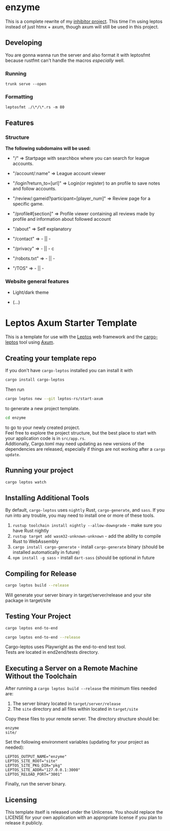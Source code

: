 # enzyme

This is a complete rewrite of my [inhibitor project](https://github.com/sackidude/inhibitor).
This time I'm using leptos instead of just htmx + axum, though axum will still be used in this project.

## Developing

You are gonna wanna run the server and also format it with leptosfmt because rustfmt can't handle the macros _especially_ well.

### Running

`trunk serve --open`

### Formatting

`leptosfmt ./\*/\*.rs -m 80`

## Features

### Structure

**The following subdomains will be used:**

- "/" => Startpage with searchbox where you can search for league accounts.

- "/account/:name" => League account viewer

- "/login?return_to=[url]" => Login(or register) to an profile to save notes and follow accounts.

- "/review/:gameid?participant=[player_num]" => Review page for a specific game.

- "/profile#[section]" => Profile viewer containing all reviews made by profile and information about followed account

- "/about" => Self explanatory

- "/contact" => - || -

- "/privacy" => - || -
  c
- "/robots.txt" => - || -

- "/TOS" => - || -

### Website general features

- Light/dark theme

- (...)

# Leptos Axum Starter Template

This is a template for use with the [Leptos](https://github.com/leptos-rs/leptos) web framework and the [cargo-leptos](https://github.com/akesson/cargo-leptos) tool using [Axum](https://github.com/tokio-rs/axum).

## Creating your template repo

If you don't have `cargo-leptos` installed you can install it with

```bash
cargo install cargo-leptos
```

Then run

```bash
cargo leptos new --git leptos-rs/start-axum
```

to generate a new project template.

```bash
cd enzyme
```

to go to your newly created project.  
Feel free to explore the project structure, but the best place to start with your application code is in `src/app.rs`.  
Addtionally, Cargo.toml may need updating as new versions of the dependencies are released, especially if things are not working after a `cargo update`.

## Running your project

```bash
cargo leptos watch
```

## Installing Additional Tools

By default, `cargo-leptos` uses `nightly` Rust, `cargo-generate`, and `sass`. If you run into any trouble, you may need to install one or more of these tools.

1. `rustup toolchain install nightly --allow-downgrade` - make sure you have Rust nightly
2. `rustup target add wasm32-unknown-unknown` - add the ability to compile Rust to WebAssembly
3. `cargo install cargo-generate` - install `cargo-generate` binary (should be installed automatically in future)
4. `npm install -g sass` - install `dart-sass` (should be optional in future

## Compiling for Release

```bash
cargo leptos build --release
```

Will generate your server binary in target/server/release and your site package in target/site

## Testing Your Project

```bash
cargo leptos end-to-end
```

```bash
cargo leptos end-to-end --release
```

Cargo-leptos uses Playwright as the end-to-end test tool.  
Tests are located in end2end/tests directory.

## Executing a Server on a Remote Machine Without the Toolchain

After running a `cargo leptos build --release` the minimum files needed are:

1. The server binary located in `target/server/release`
2. The `site` directory and all files within located in `target/site`

Copy these files to your remote server. The directory structure should be:

```text
enzyme
site/
```

Set the following environment variables (updating for your project as needed):

```text
LEPTOS_OUTPUT_NAME="enzyme"
LEPTOS_SITE_ROOT="site"
LEPTOS_SITE_PKG_DIR="pkg"
LEPTOS_SITE_ADDR="127.0.0.1:3000"
LEPTOS_RELOAD_PORT="3001"
```

Finally, run the server binary.

## Licensing

This template itself is released under the Unlicense. You should replace the LICENSE for your own application with an appropriate license if you plan to release it publicly.
